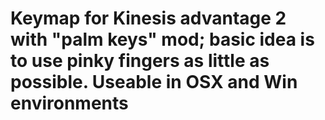 # Keymap for Kinesis advantage 2 with "palm keys" mod; basic idea is to use pinky fingers as little as possible. Useable in OSX and Win environments
